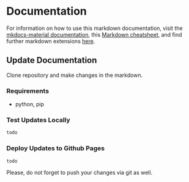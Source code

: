 # Documentation

For information on how to use this markdown documentation, visit the [mkdocs-material documentation](http://squidfunk.github.io/mkdocs-material/specimen), this [Markdown cheatsheet](https://github.com/adam-p/markdown-here/wiki/Markdown-Cheatsheet), and find further markdown extensions [here](https://facelessuser.github.io/pymdown-extensions/).

## Update Documentation

Clone repository and make changes in the markdown.

### Requirements

- python, pip

### Test Updates Locally

```bash
todo
```

### Deploy Updates to Github Pages

```bash
todo
```

Please, do not forget to push your changes via git as well.
